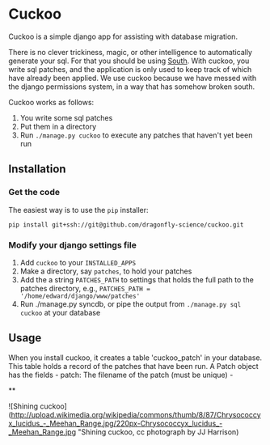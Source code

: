 # Cuckoo

Cuckoo is a simple django app for assisting with database migration.


There is no clever trickiness, magic, or other intelligence to automatically
generate your sql. For that you should be using
[South](http://south.aeracode.org). With cuckoo, you write sql patches, and the
application is only used to keep track of which have already been applied.  We
use cuckoo because we have messed with the django permissions system, in a way
that has somehow broken south.


Cuckoo works as follows:
 
 1. You write some sql patches
 2. Put them in a directory
 3. Run `./manage.py cuckoo` to execute any patches that haven't yet been run

## Installation

### Get the code

The easiest way is to use the `pip` installer:

    pip install git+ssh://git@github.com/dragonfly-science/cuckoo.git


### Modify your django settings file
 1. Add `cuckoo` to your `INSTALLED_APPS`
 2. Make a directory, say `patches`, to hold your patches
 3. Add the a string `PATCHES_PATH` to settings that holds the full path to the patches 
        directory, e.g., `PATCHES_PATH = '/home/edward/django/www/patches'`
 4. Run ./manage.py syncdb, or pipe the output from `./manage.py sql cuckoo` at your database 

## Usage
    
When you install cuckoo, it creates a table 'cuckoo_patch' in your database. This table
holds a record of the patches that have been run. A Patch object has the fields
    - patch: The filename of the patch (must be unique)
    - 


**


![Shining cuckoo](http://upload.wikimedia.org/wikipedia/commons/thumb/8/87/Chrysococcyx_lucidus_-_Meehan_Range.jpg/220px-Chrysococcyx_lucidus_-_Meehan_Range.jpg "Shining cuckoo, cc photograph by JJ Harrison)

